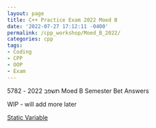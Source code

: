```yaml
---
layout: page
title: C++ Practice Exam 2022 Moed B
date: '2022-07-27 17:12:11 -0400'
permalink: /cpp_workshop/Moed_B_2022/
categories: cpp
tags:
- Coding
- CPP
- OOP
- Exam
---
```


5782 - תשפב 2022 Moed B Semester Bet Answers

WIP - will add more later

[Static Variable](https://github.com/avipars/CS-Resources/blob/main/cpp_workshop/Moed_B_2022/static_test.cpp)
